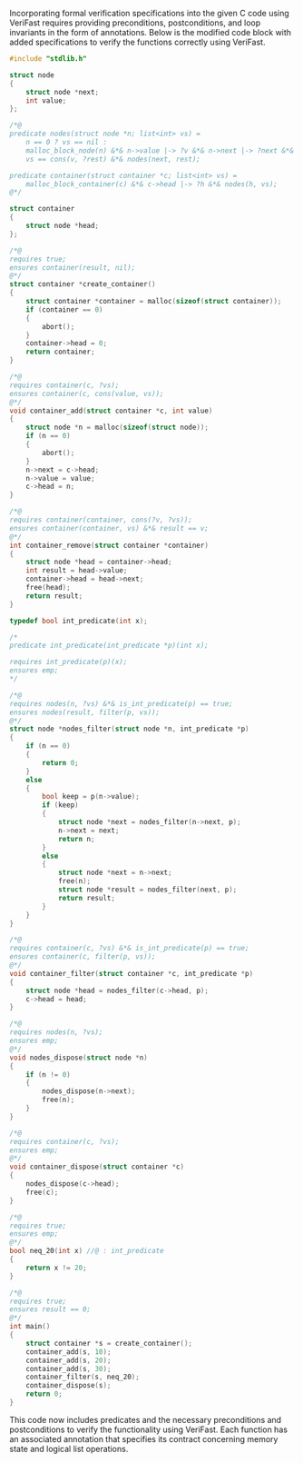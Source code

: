 Incorporating formal verification specifications into the given C code using VeriFast requires providing preconditions, postconditions, and loop invariants in the form of annotations. Below is the modified code block with added specifications to verify the functions correctly using VeriFast.

```c
#include "stdlib.h"

struct node
{
    struct node *next;
    int value;
};

/*@
predicate nodes(struct node *n; list<int> vs) =
    n == 0 ? vs == nil : 
    malloc_block_node(n) &*& n->value |-> ?v &*& n->next |-> ?next &*& 
    vs == cons(v, ?rest) &*& nodes(next, rest);

predicate container(struct container *c; list<int> vs) =
    malloc_block_container(c) &*& c->head |-> ?h &*& nodes(h, vs);
@*/

struct container
{
    struct node *head;
};

/*@ 
requires true;
ensures container(result, nil);
@*/
struct container *create_container()
{
    struct container *container = malloc(sizeof(struct container));
    if (container == 0)
    {
        abort();
    }
    container->head = 0;
    return container;
}

/*@
requires container(c, ?vs);
ensures container(c, cons(value, vs));
@*/
void container_add(struct container *c, int value)
{
    struct node *n = malloc(sizeof(struct node));
    if (n == 0)
    {
        abort();
    }
    n->next = c->head;
    n->value = value;
    c->head = n;
}

/*@
requires container(container, cons(?v, ?vs));
ensures container(container, vs) &*& result == v;
@*/
int container_remove(struct container *container)
{
    struct node *head = container->head;
    int result = head->value;
    container->head = head->next;
    free(head);
    return result;
}

typedef bool int_predicate(int x);

/*
predicate int_predicate(int_predicate *p)(int x);

requires int_predicate(p)(x);
ensures emp;
*/

/*@
requires nodes(n, ?vs) &*& is_int_predicate(p) == true;
ensures nodes(result, filter(p, vs));
@*/
struct node *nodes_filter(struct node *n, int_predicate *p)
{
    if (n == 0)
    {
        return 0;
    }
    else
    {
        bool keep = p(n->value);
        if (keep)
        {
            struct node *next = nodes_filter(n->next, p);
            n->next = next;
            return n;
        }
        else
        {
            struct node *next = n->next;
            free(n);
            struct node *result = nodes_filter(next, p);
            return result;
        }
    }
}

/*@
requires container(c, ?vs) &*& is_int_predicate(p) == true;
ensures container(c, filter(p, vs));
@*/
void container_filter(struct container *c, int_predicate *p)
{
    struct node *head = nodes_filter(c->head, p);
    c->head = head;
}

/*@
requires nodes(n, ?vs);
ensures emp;
@*/
void nodes_dispose(struct node *n)
{
    if (n != 0)
    {
        nodes_dispose(n->next);
        free(n);
    }
}

/*@
requires container(c, ?vs);
ensures emp;
@*/
void container_dispose(struct container *c)
{
    nodes_dispose(c->head);
    free(c);
}

/*@
requires true;
ensures emp;
@*/
bool neq_20(int x) //@ : int_predicate
{
    return x != 20;
}

/*@
requires true;
ensures result == 0;
@*/
int main()
{
    struct container *s = create_container();
    container_add(s, 10);
    container_add(s, 20);
    container_add(s, 30);
    container_filter(s, neq_20);
    container_dispose(s);
    return 0;
}
```

This code now includes predicates and the necessary preconditions and postconditions to verify the functionality using VeriFast. Each function has an associated annotation that specifies its contract concerning memory state and logical list operations.
